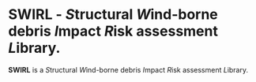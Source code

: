 # SWIRL - *S*tructural *W*ind-borne debris *I*mpact *R*isk assessment *L*ibrary.

**SWIRL** is a *S*tructural *W*ind-borne debris *I*mpact *R*isk assessment *L*ibrary.
